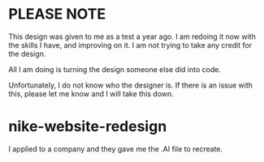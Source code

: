 # PLEASE NOTE

This design was given to me as a test a year ago. I am redoing it now with the skills I have, and improving on it. I am not trying to take any credit for the design.

All I am doing is turning the design someone else did into code.

Unfortunately, I do not know who the designer is. If there is an issue with this, please let me know and I will take this down.

# nike-website-redesign

I applied to a company and they gave me the .AI file to recreate. 
